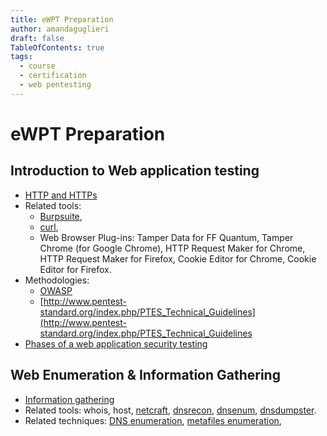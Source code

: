 ```yaml
---
title: eWPT Preparation
author: amandaguglieri
draft: false
TableOfContents: true
tags:
  - course
  - certification
  - web pentesting
---
```


# eWPT Preparation



## Introduction to Web application testing

- [HTTP and HTTPs](http-headers.md)
- Related tools:
	- [Burpsuite](burpsuite.md),
	- [curl](curl.md), 
	- Web Browser Plug-ins:  Tamper Data for FF Quantum, Tamper Chrome (for Google Chrome), HTTP Request Maker for Chrome, HTTP Request Maker for Firefox, Cookie Editor for Chrome, Cookie Editor for Firefox.
- Methodologies:
	- [OWASP](OWASP/index.md)
	- [http://www.pentest-standard.org/index.php/PTES_Technical_Guidelines](http://www.pentest-standard.org/index.php/PTES_Technical_Guidelines
- [Phases of a web application security testing](penetration-testing-process.md)


## Web Enumeration & Information Gathering

- [Information gathering](information-gathering.md)
- Related tools: whois, host, [netcraft](netcraft.md), [dnsrecon](dnsrecon.md), [dnsenum](dnsenum.md), [dnsdumpster](https://dnsdumpster.com/).
- Related techniques: [DNS enumeration](53-dns.md), [metafiles enumeration](OWASP/WSTG-INFO-03.md), 